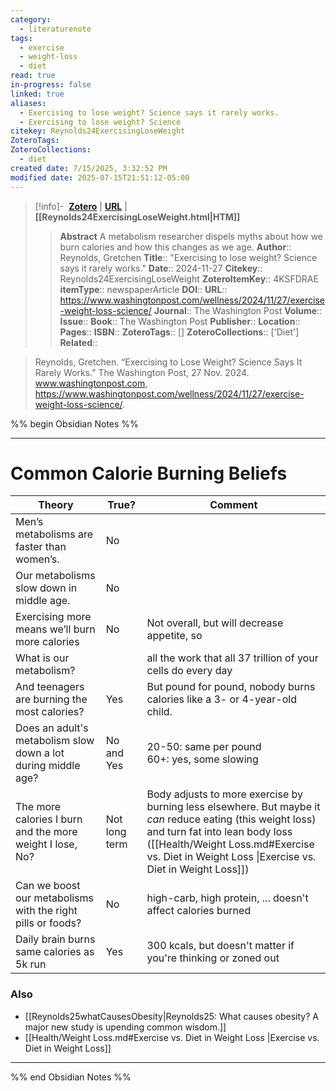 ```yaml
---
category:
  - literaturenote
tags:
  - exercise
  - weight-loss
  - diet
read: true
in-progress: false
linked: true
aliases:
  - Exercising to lose weight? Science says it rarely works.
  - Exercising to lose weight? Science
citekey: Reynolds24ExercisingLoseWeight
ZoteroTags: 
ZoteroCollections:
  - diet
created date: 7/15/2025, 3:32:52 PM
modified date: 2025-07-15T21:51:12-05:00
---
```


> [!info]- &nbsp;[**Zotero**](zotero://select/library/items/4KSFDRAE)  | [**URL**](https://www.washingtonpost.com/wellness/2024/11/27/exercise-weight-loss-science/) | **[[Reynolds24ExercisingLoseWeight.html|HTM]]**
>> **Abstract**
> A metabolism researcher dispels myths about how we burn calories and how this changes as we age.
> > **Author**:: Reynolds, Gretchen
> **Title**:: "Exercising to lose weight? Science says it rarely works."
> **Date**:: 2024-11-27
> **Citekey**:: Reynolds24ExercisingLoseWeight
> **ZoteroItemKey**:: 4KSFDRAE
> **itemType**:: newspaperArticle
> **DOI**:: 
> **URL**:: https://www.washingtonpost.com/wellness/2024/11/27/exercise-weight-loss-science/
> **Journal**:: The Washington Post
> **Volume**:: 
> **Issue**:: 
> **Book**:: The Washington Post
> **Publisher**:: 
> **Location**:: 
> **Pages**:: 
> **ISBN**:: 
> **ZoteroTags**:: []
> **ZoteroCollections**:: ['Diet']
> **Related**::

>  Reynolds, Gretchen. “Exercising to Lose Weight? Science Says It Rarely Works.” The Washington Post, 27 Nov. 2024. www.washingtonpost.com, https://www.washingtonpost.com/wellness/2024/11/27/exercise-weight-loss-science/.

%% begin Obsidian Notes %%
___
# Common Calorie Burning Beliefs

| Theory                                                        | True?         | Comment                                                                                                                                                                                                                                        |
| ------------------------------------------------------------- | ------------- | ---------------------------------------------------------------------------------------------------------------------------------------------------------------------------------------------------------------------------------------------- |
| Men’s metabolisms are faster than women’s.                    | No            |                                                                                                                                                                                                                                                |
| Our metabolisms slow down in middle age.                      | No            |                                                                                                                                                                                                                                                |
| Exercising more means we’ll burn more calories                | No            | Not overall, but will decrease appetite, so                                                                                                                                                                                                    |
| What is our metabolism?                                       |               | all the work that all 37 trillion of your cells do every day                                                                                                                                                                                   |
| And teenagers are burning the most calories?                  | Yes           | But pound for pound, nobody burns calories like a 3- or 4-year-old child.                                                                                                                                                                      |
| Does an adult's metabolism slow down a lot during middle age? | No and Yes    | 20-50: same per pound<br>60+: yes, some slowing                                                                                                                                                                                                |
| The more calories I burn and the more weight I lose, No?      | Not long term | Body adjusts to more exercise by burning less elsewhere.  But maybe it *can* reduce eating (this weight loss) and turn fat into lean body loss ([[Health/Weight Loss.md#Exercise vs. Diet in Weight Loss \|Exercise vs. Diet in Weight Loss]]) |
| Can we boost our metabolisms with the right pills or foods?   | No            | high-carb, high protein, ... doesn't affect calories burned                                                                                                                                                                                    |
| Daily brain burns same calories as 5k run                     | Yes           | 300 kcals, but doesn't matter if you're thinking or zoned out                                                                                                                                                                                  |

### Also
- [[Reynolds25whatCausesObesity|Reynolds25: What causes obesity? A major new study is upending common wisdom.]] 
- [[Health/Weight Loss.md#Exercise vs. Diet in Weight Loss |Exercise vs. Diet in Weight Loss]]
___
%% end Obsidian Notes %%
